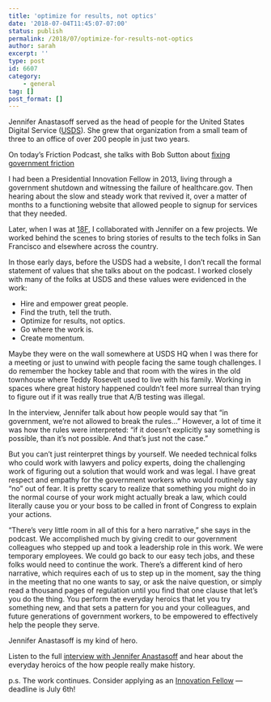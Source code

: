 ```yaml
---
title: 'optimize for results, not optics'
date: '2018-07-04T11:45:07-07:00'
status: publish
permalink: /2018/07/optimize-for-results-not-optics
author: sarah
excerpt: ''
type: post
id: 6607
category:
    - general
tag: []
post_format: []
---
```

Jennifer Anastasoff served as the head of people for the United States Digital Service ([USDS](https://www.usds.gov)). She grew that organization from a small team of three to an office of over 200 people in just two years.

On today’s Friction Podcast, she talks with Bob Sutton about [fixing government friction](https://ecorner.stanford.edu/podcast/over-under-through-fixing-government-friction/)

I had been a Presidential Innovation Fellow in 2013, living through a government shutdown and witnessing the failure of healthcare.gov. Then hearing about the slow and steady work that revived it, over a matter of months to a functioning website that allowed people to signup for services that they needed.

Later, when I was at [18F](https://18f.gsa.gov/), I collaborated with Jennifer on a few projects. We worked behind the scenes to bring stories of results to the tech folks in San Francisco and elsewhere across the country.

In those early days, before the USDS had a website, I don’t recall the formal statement of values that she talks about on the podcast. I worked closely with many of the folks at USDS and these values were evidenced in the work:

- Hire and empower great people.
- Find the truth, tell the truth.
- Optimize for results, not optics.
- Go where the work is.
- Create momentum.

Maybe they were on the wall somewhere at USDS HQ when I was there for a meeting or just to unwind with people facing the same tough challenges. I do remember the hockey table and that room with the wires in the old townhouse where Teddy Rosevelt used to live with his family. Working in spaces where great history happened couldn’t feel more surreal than trying to figure out if it was really true that A/B testing was illegal.

In the interview, Jennifer talk about how people would say that “in government, we’re not allowed to break the rules…” However, a lot of time it was how the rules were interpreted: “if it doesn’t explicitly say something is possible, than it’s not possible. And that’s just not the case.”

But you can’t just reinterpret things by yourself. We needed technical folks who could work with lawyers and policy experts, doing the challenging work of figuring out a solution that would work and was legal. I have great respect and empathy for the government workers who would routinely say “no” out of fear. It is pretty scary to realize that something you might do in the normal course of your work might actually break a law, which could literally cause you or your boss to be called in front of Congress to explain your actions.

“There’s very little room in all of this for a hero narrative,” she says in the podcast. We accomplished much by giving credit to our government colleagues who stepped up and took a leadership role in this work. We were temporary employees. We could go back to our easy tech jobs, and these folks would need to continue the work. There’s a different kind of hero narrative, which requires each of us to step up in the moment, say the thing in the meeting that no one wants to say, or ask the naive question, or simply read a thousand pages of regulation until you find that one clause that let’s you do the thing. You perform the everyday heroics that let you try something new, and that sets a pattern for you and your colleagues, and future generations of government workers, to be empowered to effectively help the people they serve.

Jennifer Anastasoff is my kind of hero.

Listen to the full [interview with Jennifer Anastasoff](https://ecorner.stanford.edu/podcast/over-under-through-fixing-government-friction/) and hear about the everyday heroics of the how people really make history.

p.s. The work continues. Consider applying as an [Innovation Fellow](https://apply.pif.gov/) — deadline is July 6th!